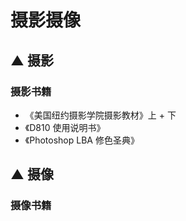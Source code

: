 # 摄影摄像


## ▲ 摄影

### 摄影书籍
- 《美国纽约摄影学院摄影教材》上 + 下
- 《D810 使用说明书》
- 《Photoshop LBA 修色圣典》





## ▲ 摄像

### 摄像书籍